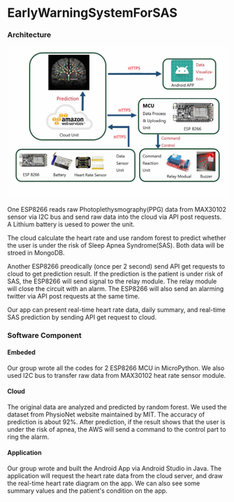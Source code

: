 # EarlyWarningSystemForSAS

### Architecture

![system](system.png)

One ESP8266 reads raw Photoplethysmography(PPG) data from MAX30102 sensor via I2C bus and send raw data into the cloud via API post requests. A Lithium battery is uesed to power the unit.

The cloud calculate the heart rate and use random forest to predict whether the user is under the risk of Sleep Apnea Syndrome(SAS). Both data will be stroed in MongoDB.

Another ESP8266 preodically (once per 2 second) send API get requests to cloud to get prediction result. If the prediction is the patient is under risk of SAS, the ESP8266 will send signal to the relay module. The relay module will close the circuit with an alarm. The ESP8266 will also send an alarming twitter via API post requests at the same time.

Our app can present real-time heart rate data, daily summary, and real-time SAS prediction by sending API get request to cloud.

### Software Component

#### Embeded

Our group wrote all the codes for 2 ESP8266 MCU in MicroPython. We also used I2C bus to transfer raw data from MAX30102 heat rate sensor module.

#### Cloud

The original data are analyzed and predicted by random forest. We used the dataset from PhysioNet website maintained by MIT. The accuracy of prediction is about 92%. After prediction, if the result shows that the user is under the risk of apnea, the AWS will send a command to the control part to ring the alarm.

#### Application

Our group wrote and built the Android App via Android Studio in Java. The application will request the heart rate data from the cloud server, and draw the real-time heart rate diagram on the app. We can also see some summary values and the patient's condition on the app.
